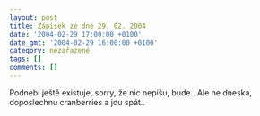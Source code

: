 ```yaml
---
layout: post
title: Zápisek ze dne 29. 02. 2004
date: '2004-02-29 17:00:00 +0100'
date_gmt: '2004-02-29 16:00:00 +0100'
category: nezařazené
tags: []
comments: []
---
```

<p>Podnebí ještě existuje, sorry, že nic nepíšu, bude.. Ale ne dneska, doposlechnu cranberries a jdu spát..</p>
